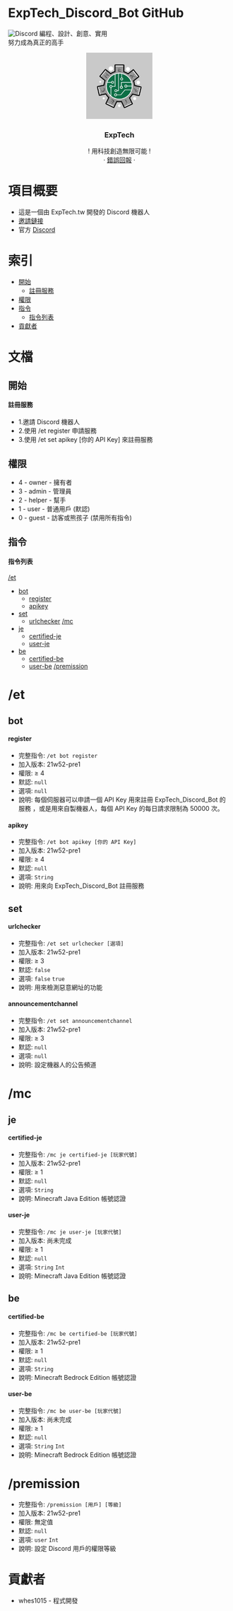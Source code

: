 # ExpTech_Discord_Bot GitHub
<img alt="Discord" src="https://img.shields.io/discord/857181425908318218">
編程、設計、創意、實用
<br>
努力成為真正的高手
<br />
<p align="center">
  <a href="https://github.com/ExpTech-tw/Example/">
    <img src="image/ExpTech.png" alt="ExpTech" width="150" height="150">
  </a>
  <h3 align="center">ExpTech</h3>
  <p align="center">
    ! 用科技創造無限可能 !
    <br />
    ·
    <a href="https://github.com/ExpTech-tw/Example/issues">錯誤回報</a>
    ·
  </p>
</p>

# 項目概要
* 這是一個由 ExpTech.tw 開發的 Discord 機器人
* [邀請鏈接]( https://reurl.cc/Xloo6D)
* 官方 [Discord](https://discord.gg/rkPu3msUf3)

# 索引
- [開始](#開始)
  - [註冊服務](#註冊服務)
- [權限](#權限)
- [指令](#指令)
  - [指令列表](#指令列表)
- [貢獻者](#貢獻者)

# 文檔
## 開始
#### 註冊服務
* 1.邀請 Discord 機器人
* 2.使用 /et register 申請服務
* 3.使用 /et set apikey [你的 API Key] 來註冊服務

## 權限
- 4 - owner - 擁有者
- 3 - admin - 管理員
- 2 - helper - 幫手
- 1 - user - 普通用戶 (默認)
- 0 - guest - 訪客或熊孩子 (禁用所有指令)

## 指令
#### 指令列表
[/et](#et)
- [bot](#bot)
  - [register](#register)
  - [apikey](#apikey)
- [set](#set)
  - [urlchecker](#urlchecker)
[/mc](#mc)
- [je](#je)
  - [certified-je](#certified-je)
  - [user-je](#user-je)
- [be](#be)
  - [certified-be](#certified-be)
  - [user-be](#user-be)
[/premission](#premission)

# /et
## bot
#### register 
- 完整指令: ```/et bot register```
- 加入版本: 21w52-pre1
- 權限: ≥ 4
- 默認: ```null```
- 選項: ```null```
- 說明: 每個伺服器可以申請一個 API Key 用來註冊 ExpTech_Discord_Bot 的服務
，或是用來自製機器人，每個 API Key 的每日請求限制為 50000 次。

#### apikey
- 完整指令: ```/et bot apikey [你的 API Key]```
- 加入版本: 21w52-pre1
- 權限: ≥ 4
- 默認: ```null```
- 選項: ```String```
- 說明: 用來向 ExpTech_Discord_Bot 註冊服務

## set
#### urlchecker
- 完整指令: ```/et set urlchecker [選項]```
- 加入版本: 21w52-pre1
- 權限: ≥ 3
- 默認: ```false```
- 選項: ```false``` ```true```
- 說明: 用來檢測惡意網址的功能

#### announcementchannel
- 完整指令: ```/et set announcementchannel```
- 加入版本: 21w52-pre1
- 權限: ≥ 3
- 默認: ```null```
- 選項: ```null```
- 說明: 設定機器人的公告頻道

# /mc
## je
#### certified-je
- 完整指令: ```/mc je certified-je [玩家代號]```
- 加入版本: 21w52-pre1
- 權限: ≥ 1
- 默認: ```null```
- 選項: ```String```
- 說明: Minecraft Java Edition 帳號認證

#### user-je
- 完整指令: ```/mc je user-je [玩家代號]```
- 加入版本: 尚未完成
- 權限: ≥ 1
- 默認: ```null```
- 選項: ```String``` ```Int```
- 說明: Minecraft Java Edition 帳號認證

## be
#### certified-be
- 完整指令: ```/mc be certified-be [玩家代號]```
- 加入版本: 21w52-pre1
- 權限: ≥ 1
- 默認: ```null```
- 選項: ```String```
- 說明: Minecraft Bedrock Edition 帳號認證

#### user-be
- 完整指令: ```/mc be user-be [玩家代號]```
- 加入版本: 尚未完成
- 權限: ≥ 1
- 默認: ```null```
- 選項: ```String``` ```Int```
- 說明: Minecraft Bedrock Edition 帳號認證

# /premission
- 完整指令: ```/premission [用戶] [等級]```
- 加入版本: 21w52-pre1
- 權限: 無定值
- 默認: ```null```
- 選項: ```user``` ```Int```
- 說明: 設定 Discord 用戶的權限等級

# 貢獻者
* whes1015 - 程式開發
